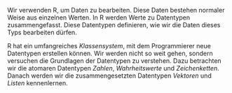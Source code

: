 Wir verwenden R, um Daten zu bearbeiten. Diese Daten bestehen normaler Weise aus einzelnen Werten. In R werden Werte zu Datentypen zusammengefasst. Diese Datentypen definieren, wie wir die Daten dieses Typs bearbeiten dürfen. 

R hat ein umfangreiches *Klassensystem*, mit dem Programmierer neue Datentypen erstellen können. Wir werden nicht so weit gehen, sondern versuchen die Grundlagen der Datentypen zu verstehen. Dazu betrachten wir die atomaren Datentypen *Zahlen*, *Wahrheitswerte* und *Zeichenketten*. Danach werden wir die zusammengesetzten Datentypen *Vektoren*  und *Listen* kennenlernen.